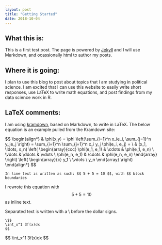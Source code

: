 ```yaml
---
layout: post
title: "Getting Started"
date: 2018-10-04
---
```

## What this is:
This is a first test post. The page is powered by [Jekyll](http://jekyllrb.com) and I will use Markdown, and ocassionally html to author my posts.

## Where it is going:
I plan to use this blog to post about topics that I am studying in political science. I am excited that I can use this website to easily write short responses, use LaTeX to write math equations, and post findings from my data science work in R.

## LaTeX comments:
I am using [kramdown](https://kramdown.gettalong.org/syntax.html#math-blocks), based on Markdown, to write in LaTeX. The below equation is an example pulled from the Kramdown site:

\$$
\begin{align*}
  & \phi(x,y) = \phi \left(\sum_{i=1}^n x_ie_i, \sum_{j=1}^n y_je_j \right)
  = \sum_{i=1}^n \sum_{j=1}^n x_i y_j \phi(e_i, e_j) = \\
  & (x_1, \ldots, x_n) \left( \begin{array}{ccc}
      \phi(e_1, e_1) & \cdots & \phi(e_1, e_n) \\
      \vdots & \ddots & \vdots \\
      \phi(e_n, e_1) & \cdots & \phi(e_n, e_n)
    \end{array} \right)
  \left( \begin{array}{c}
      y_1 \\
      \vdots \\
      y_n
    \end{array} \right)
\end{align*}
$$


```
In line text is written as such: $$ 5 + 5 = 10 $$, with $$ block boundaries
```
I rewrote this equation with $$ 5 + 5 = 10 $$ as inline text.

<!--
 {% raw %}
  $$a^2 + b^2 = c^2$$ - note that all equations between these tags will not need escaping! 
 {% endraw %}
 -->

Separated text is written with a \ before the dollar signs.
```
\$$
\int_x^1 3f(x)dx
$$
```
\$$
\int_x^1 3f(x)dx
$$





